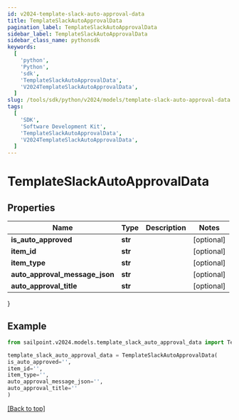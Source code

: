 ```yaml
---
id: v2024-template-slack-auto-approval-data
title: TemplateSlackAutoApprovalData
pagination_label: TemplateSlackAutoApprovalData
sidebar_label: TemplateSlackAutoApprovalData
sidebar_class_name: pythonsdk
keywords:
  [
    'python',
    'Python',
    'sdk',
    'TemplateSlackAutoApprovalData',
    'V2024TemplateSlackAutoApprovalData',
  ]
slug: /tools/sdk/python/v2024/models/template-slack-auto-approval-data
tags:
  [
    'SDK',
    'Software Development Kit',
    'TemplateSlackAutoApprovalData',
    'V2024TemplateSlackAutoApprovalData',
  ]
---
```


# TemplateSlackAutoApprovalData

## Properties

| Name                           | Type    | Description | Notes      |
| ------------------------------ | ------- | ----------- | ---------- |
| **is_auto_approved**           | **str** |             | [optional] |
| **item_id**                    | **str** |             | [optional] |
| **item_type**                  | **str** |             | [optional] |
| **auto_approval_message_json** | **str** |             | [optional] |
| **auto_approval_title**        | **str** |             | [optional] |

}

## Example

```python
from sailpoint.v2024.models.template_slack_auto_approval_data import TemplateSlackAutoApprovalData

template_slack_auto_approval_data = TemplateSlackAutoApprovalData(
is_auto_approved='',
item_id='',
item_type='',
auto_approval_message_json='',
auto_approval_title=''
)

```

[[Back to top]](#)
